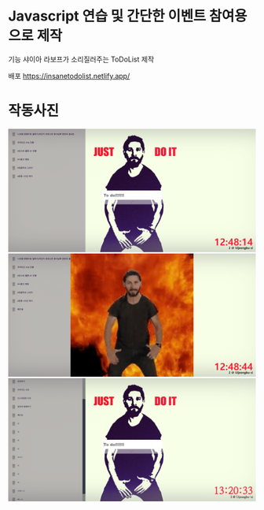 # Javascript 연습 및 간단한 이벤트 참여용으로 제작

기능
샤이아 라보프가 소리질러주는 ToDoList 제작

배포
https://insanetodolist.netlify.app/

# 작동사진

![1-main-page](./README_IMAGE/basic.png)
![2-description_page](./README_IMAGE/dudungdeungjang.png)
![3-description_page](./README_IMAGE/customScrollBar.png)
